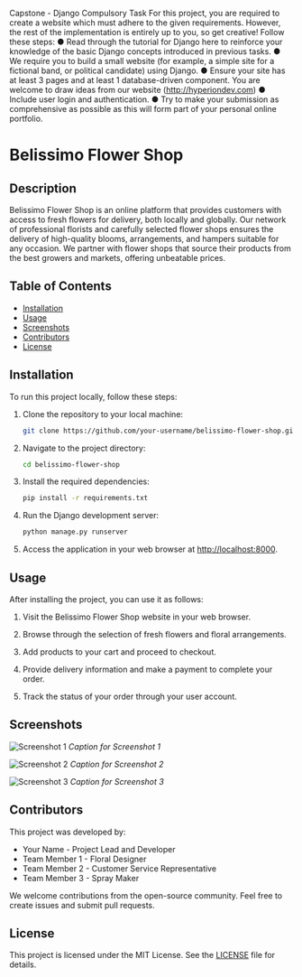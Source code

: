Capstone - Django
Compulsory Task
For this project, you are required to create a website which must adhere to
the given requirements. However, the rest of the implementation is entirely
up to you, so get creative!
Follow these steps:
● Read through the tutorial for Django here to reinforce your
knowledge of the basic Django concepts introduced in previous tasks.
● We require you to build a small website (for example, a simple site for
a fictional band, or political candidate) using Django.
● Ensure your site has at least 3 pages and at least 1 database-driven
component. You are welcome to draw ideas from our website
(http://hyperiondev.com)
● Include user login and authentication.
● Try to make your submission as comprehensive as possible as this will
form part of your personal online portfolio.



# Belissimo Flower Shop

## Description

Belissimo Flower Shop is an online platform that provides customers with access to fresh flowers for delivery, both locally and globally. Our network of professional florists and carefully selected flower shops ensures the delivery of high-quality blooms, arrangements, and hampers suitable for any occasion. We partner with flower shops that source their products from the best growers and markets, offering unbeatable prices.

## Table of Contents

- [Installation](#installation)
- [Usage](#usage)
- [Screenshots](#screenshots)
- [Contributors](#contributors)
- [License](#license)

## Installation

To run this project locally, follow these steps:

1. Clone the repository to your local machine:
   ```bash
   git clone https://github.com/your-username/belissimo-flower-shop.git
   ```

2. Navigate to the project directory:
   ```bash
   cd belissimo-flower-shop
   ```

3. Install the required dependencies:
   ```bash
   pip install -r requirements.txt
   ```

4. Run the Django development server:
   ```bash
   python manage.py runserver
   ```

5. Access the application in your web browser at [http://localhost:8000](http://localhost:8000).

## Usage

After installing the project, you can use it as follows:

1. Visit the Belissimo Flower Shop website in your web browser.

2. Browse through the selection of fresh flowers and floral arrangements.

3. Add products to your cart and proceed to checkout.

4. Provide delivery information and make a payment to complete your order.

5. Track the status of your order through your user account.

## Screenshots

![Screenshot 1](screenshot1.png)
*Caption for Screenshot 1*

![Screenshot 2](screenshot2.png)
*Caption for Screenshot 2*

![Screenshot 3](screenshot3.png)
*Caption for Screenshot 3*

## Contributors

This project was developed by:

- Your Name - Project Lead and Developer
- Team Member 1 - Floral Designer
- Team Member 2 - Customer Service Representative
- Team Member 3 - Spray Maker

We welcome contributions from the open-source community. Feel free to create issues and submit pull requests.

## License

This project is licensed under the MIT License. See the [LICENSE](LICENSE) file for details.

